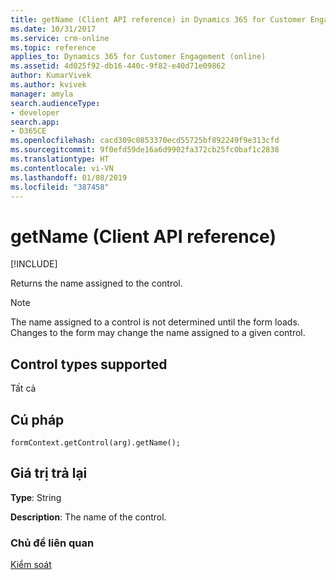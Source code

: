 ```yaml
---
title: getName (Client API reference) in Dynamics 365 for Customer Engagement| MicrosoftDocs
ms.date: 10/31/2017
ms.service: crm-online
ms.topic: reference
applies_to: Dynamics 365 for Customer Engagement (online)
ms.assetid: 4d025f92-db16-440c-9f82-e40d71e09862
author: KumarVivek
ms.author: kvivek
manager: amyla
search.audienceType:
- developer
search.app:
- D365CE
ms.openlocfilehash: cacd309c0853370ecd55725bf892249f9e313cfd
ms.sourcegitcommit: 9f0efd59de16a6d9902fa372cb25fc0baf1c2838
ms.translationtype: HT
ms.contentlocale: vi-VN
ms.lasthandoff: 01/08/2019
ms.locfileid: "387458"
---
```

# <a name="getname-client-api-reference"></a>getName (Client API reference)

[!INCLUDE[](../../../../includes/cc_applies_to_update_9_0_0.md)]

Returns the name assigned to the control.

>[!NOTE]
>The name assigned to a control is not determined until the form loads. Changes to the form may change the name assigned to a given control. 

## <a name="control-types-supported"></a>Control types supported

Tất cả

## <a name="syntax"></a>Cú pháp

`formContext.getControl(arg).getName();`

## <a name="return-value"></a>Giá trị trả lại

**Type**: String

**Description**: The name of the control.

### <a name="related-topics"></a>Chủ đề liên quan

[Kiểm soát](../controls.md)

